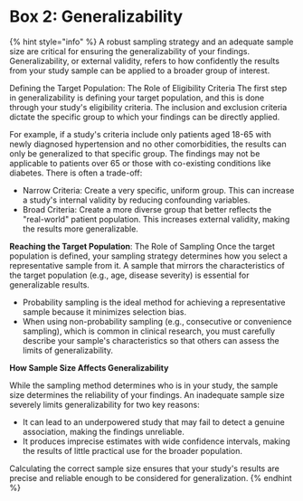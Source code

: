 # Box 2: Generalizability

{% hint style="info" %}
A robust sampling strategy and an adequate sample size are critical for ensuring the generalizability of your findings. Generalizability, or external validity, refers to how confidently the results from your study sample can be applied to a broader group of interest.

Defining the Target Population: The Role of Eligibility Criteria The first step in generalizability is defining your target population, and this is done through your study's eligibility criteria. The inclusion and exclusion criteria dictate the specific group to which your findings can be directly applied.

For example, if a study's criteria include only patients aged 18-65 with newly diagnosed hypertension and no other comorbidities, the results can only be generalized to that specific group. The findings may not be applicable to patients over 65 or those with co-existing conditions like diabetes. There is often a trade-off:

* Narrow Criteria: Create a very specific, uniform group. This can increase a study's internal validity by reducing confounding variables.
* Broad Criteria: Create a more diverse group that better reflects the "real-world" patient population. This increases external validity, making the results more generalizable.

**Reaching the Target Population**: The Role of Sampling Once the target population is defined, your sampling strategy determines how you select a representative sample from it. A sample that mirrors the characteristics of the target population (e.g., age, disease severity) is essential for generalizable results.

* Probability sampling is the ideal method for achieving a representative sample because it minimizes selection bias.
* When using non-probability sampling (e.g., consecutive or convenience sampling), which is common in clinical research, you must carefully describe your sample's characteristics so that others can assess the limits of generalizability.

**How Sample Size Affects Generalizability**&#x20;

While the sampling method determines who is in your study, the sample size determines the reliability of your findings. An inadequate sample size severely limits generalizability for two key reasons:

* It can lead to an underpowered study that may fail to detect a genuine association, making the findings unreliable.
* It produces imprecise estimates with wide confidence intervals, making the results of little practical use for the broader population.

Calculating the correct sample size ensures that your study's results are precise and reliable enough to be considered for generalization.
{% endhint %}

